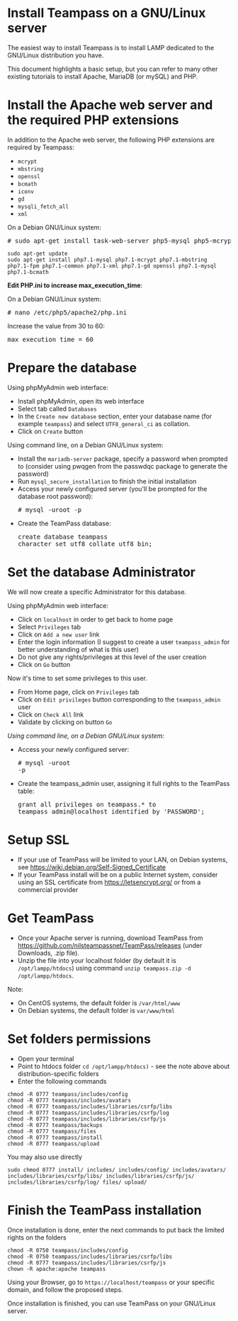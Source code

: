#  Install Teampass on a GNU/Linux server

The easiest way to install Teampass is to install LAMP dedicated to the GNU/Linux distribution you have. 

This document highlights a basic setup, but you can refer to many other existing tutorials to install Apache, MariaDB (or mySQL) and PHP.

# Install the Apache web server and the required PHP extensions

In addition to the Apache web server, the following PHP extensions are required by Teampass:

* `mcrypt`
* `mbstring`
* `openssl`
* `bcmath`
* `iconv`
* `gd`
* `mysqli_fetch_all`
* `xml`

On a Debian GNU/Linux system:

<pre># sudo apt-get install task-web-server php5-mysql php5-mcrypt php5-mbstring php5-fpm php5-iconv php5-xml php5-gd openssl php5-mysqlnd</pre>

```
sudo apt-get update
sudo apt-get install php7.1-mysql php7.1-mcrypt php7.1-mbstring php7.1-fpm php7.1-common php7.1-xml php7.1-gd openssl php7.1-mysql php7.1-bcmath
```

**Edit PHP.ini to increase max_execution_time**:

On a Debian GNU/Linux system:
<pre># nano /etc/php5/apache2/php.ini</pre>

Increase the value from 30 to 60:

<pre>max_execution_time = 60</pre>

# Prepare the database

Using phpMyAdmin web interface:

* Install phpMyAdmin, open its web interface
* Select tab called `Databases`
* In the `Create new database` section, enter your database name (for example `teampass`) and select `UTF8_general_ci` as collation.
* Click on `Create` button

Using command line, on a Debian GNU/Linux system:

* Install the `mariadb-server` package, specify a password when prompted to (consider using pwqgen from the passwdqc package to generate the password)
* Run `mysql_secure_installation` to finish the initial installation
* Access your newly configured server (you'll be prompted for the database root password): <br/><pre># mysql -uroot -p</pre>
* Create the TeamPass database: <br/><pre>create database teampass character set utf8 collate utf8_bin;</pre>

# Set the database Administrator

We will now create a specific Administrator for this database.

Using phpMyAdmin web interface:

* Click on `localhost` in order to get back to home page
* Select `Privileges` tab
* Click on `Add a new user` link
* Enter the login information (I suggest to create a user `teampass_admin` for better understanding of what is this user)
* Do not give any rights/privileges at this level of the user creation
* Click on `Go` button

Now it's time to set some privileges to this user.

* From Home page, click on `Privileges` tab
* Click on `Edit privileges` button corresponding to the `teampass_admin` user
* Click on `Check All` link
* Validate by clicking on button `Go`

*Using command line, on a Debian GNU/Linux system:*

* Access your newly configured server: <br/><pre># mysql -uroot -p</pre>
* Create the teampass_admin user, assigning it full rights to the TeamPass table: <br/><pre>grant all privileges on teampass.* to teampass_admin@localhost identified by 'PASSWORD';</pre>

# Setup SSL

* If your use of TeamPass will be limited to your LAN, on Debian systems, see https://wiki.debian.org/Self-Signed_Certificate
* If your TeamPass install will be on a public Internet system, consider using an SSL certificate from https://letsencrypt.org/ or from a commercial provider

# Get TeamPass

* Once your Apache server is running, download TeamPass from https://github.com/nilsteampassnet/TeamPass/releases (under Downloads, .zip file).
* Unzip the file into your localhost folder (by default it is `/opt/lampp/htdocs`) using command `unzip teampass.zip -d /opt/lampp/htdocs`.

Note:

* On CentOS systems, the default folder is `/var/html/www`
* On Debian systems, the default folder is `var/www/html`

# Set folders permissions

* Open your terminal
* Point to htdocs folder `cd /opt/lampp/htdocs)` - see the note above about distribution-specific folders
* Enter the following commands
```
chmod -R 0777 teampass/includes/config
chmod -R 0777 teampass/includes/avatars
chmod -R 0777 teampass/includes/libraries/csrfp/libs
chmod -R 0777 teampass/includes/libraries/csrfp/log
chmod -R 0777 teampass/includes/libraries/csrfp/js
chmod -R 0777 teampass/backups
chmod -R 0777 teampass/files
chmod -R 0777 teampass/install
chmod -R 0777 teampass/upload
```
You may also use directly
```
sudo chmod 0777 install/ includes/ includes/config/ includes/avatars/ includes/libraries/csrfp/libs/ includes/libraries/csrfp/js/ includes/libraries/csrfp/log/ files/ upload/
```

# Finish the TeamPass installation

Once installation is done, enter the next commands to put back the limited rights on the folders

```
chmod -R 0750 teampass/includes/config
chmod -R 0750 teampass/includes/libraries/csrfp/libs
chmod -R 0777 teampass/includes/libraries/csrfp/js
chown -R apache:apache teampass
```

Using your Browser, go to `https://localhost/teampass` or your specific domain, and follow the proposed steps.

Once installation is finished, you can use TeamPass on your GNU/Linux server.
